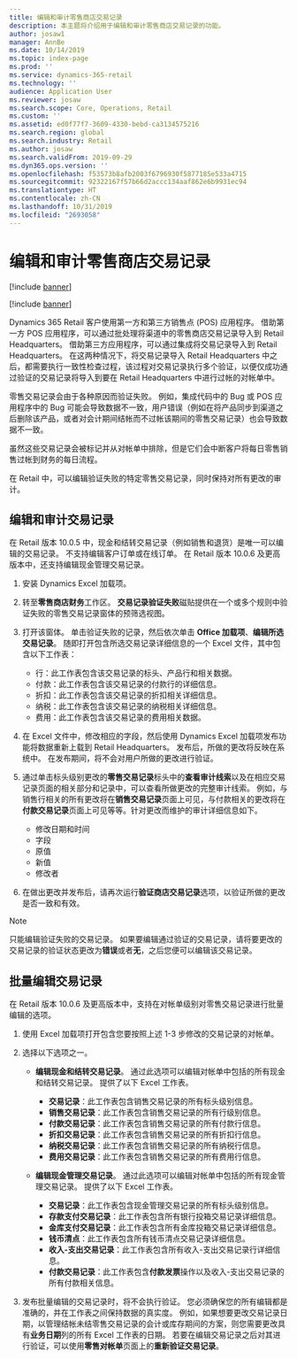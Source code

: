 ```yaml
---
title: 编辑和审计零售商店交易记录
description: 本主题将介绍用于编辑和审计零售商店交易记录的功能。
author: josaw1
manager: AnnBe
ms.date: 10/14/2019
ms.topic: index-page
ms.prod: ''
ms.service: dynamics-365-retail
ms.technology: ''
audience: Application User
ms.reviewer: josaw
ms.search.scope: Core, Operations, Retail
ms.custom: ''
ms.assetid: ed0f77f7-3609-4330-bebd-ca3134575216
ms.search.region: global
ms.search.industry: Retail
ms.author: josaw
ms.search.validFrom: 2019-09-29
ms.dyn365.ops.version: ''
ms.openlocfilehash: f53573b8afb2003f6796930f5877185e533a4715
ms.sourcegitcommit: 92322167f57b66d2accc134aaf862e6b9931ec94
ms.translationtype: HT
ms.contentlocale: zh-CN
ms.lasthandoff: 10/31/2019
ms.locfileid: "2693058"
---
```

# <a name="edit-and-audit-retail-store-transactions"></a>编辑和审计零售商店交易记录

[!include [banner](includes/banner.md)]

[!include [banner](includes/preview-banner.md)]

Dynamics 365 Retail 客户使用第一方和第三方销售点 (POS) 应用程序。 借助第一方 POS 应用程序，可以通过批处理将渠道中的零售商店交易记录导入到 Retail Headquarters。 借助第三方应用程序，可以通过集成将交易记录导入到 Retail Headquarters。 在这两种情况下，将交易记录导入 Retail Headquarters 中之后，都需要执行一致性检查过程，该过程对交易记录执行多个验证，以便仅成功通过验证的交易记录将导入到要在 Retail Headquarters 中进行过帐的对帐单中。 

零售交易记录会由于各种原因而验证失败。 例如，集成代码中的 Bug 或 POS 应用程序中的 Bug 可能会导致数据不一致，用户错误（例如在将产品同步到渠道之后删除该产品，或者对会计期间结帐而不过帐该期间的零售交易记录）也会导致数据不一致。

虽然这些交易记录会被标记并从对帐单中排除，但是它们会中断客户将每日零售销售过帐到财务的每日流程。

在 Retail 中，可以编辑验证失败的特定零售交易记录，同时保持对所有更改的审计。 

## <a name="edit-and-audit-transactions"></a>编辑和审计交易记录

在 Retail 版本 10.0.5 中，现金和结转交易记录（例如销售和退货）是唯一可以编辑的交易记录。 不支持编辑客户订单或在线订单。 在 Retail 版本 10.0.6 及更高版本中，还支持编辑现金管理交易记录。

1. 安装 Dynamics Excel 加载项。

2. 转至**零售商店财务**工作区。 **交易记录验证失败**磁贴提供在一个或多个规则中验证失败的零售交易记录窗体的预筛选视图。
 
3. 打开该窗体。 单击验证失败的记录，然后依次单击 **Office 加载项**、**编辑所选交易记录**。 随即打开包含所选交易记录详细信息的一个 Excel 文件，其中包含以下工作表：

    - 行：此工作表包含该交易记录的标头、产品行和相关数据。
    - 付款：此工作表包含该交易记录的付款行的详细信息。
    - 折扣：此工作表包含该交易记录的折扣相关详细信息。
    - 纳税：此工作表包含该交易记录的纳税相关详细信息。
    - 费用：此工作表包含该交易记录的费用相关数据。

4. 在 Excel 文件中，修改相应的字段，然后使用 Dynamics Excel 加载项发布功能将数据重新上载到 Retail Headquarters。 发布后，所做的更改将反映在系统中。 在发布期间，将不会对用户所做的更改进行验证。

5. 通过单击标头级别更改的**零售交易记录**标头中的**查看审计线索**以及在相应交易记录页面的相关部分和记录中，可以查看所做更改的完整审计线索。 例如，与销售行相关的所有更改将在**销售交易记录**页面上可见，与付款相关的更改将在**付款交易记录**页面上可见等等。针对更改而维护的审计详细信息如下。

   - 修改日期和时间
   - 字段 
   - 原值
   - 新值
   - 修改者

6. 在做出更改并发布后，请再次运行**验证商店交易记录**选项，以验证所做的更改是否一致和有效。

> [!NOTE]
> 只能编辑验证失败的交易记录。 如果要编辑通过验证的交易记录，请将要更改的交易记录的验证状态更改为**错误**或者**无**，之后您便可以编辑该交易记录。 


## <a name="bulk-edit-transactions"></a>批量编辑交易记录

在 Retail 版本 10.0.6 及更高版本中，支持在对帐单级别对零售交易记录进行批量编辑的选项。 

1. 使用 Excel 加载项打开包含您要按照上述 1-3 步修改的交易记录的对帐单。

2. 选择以下选项之一。

    - **编辑现金和结转交易记录**。 通过此选项可以编辑对帐单中包括的所有现金和结转交易记录。 提供了以下 Excel 工作表。
    
       - **交易记录**：此工作表包含销售交易记录的所有标头级别信息。
       - **销售交易记录**：此工作表包含销售交易记录的所有行级别信息。
       - **付款交易记录**：此工作表包含销售交易记录的所有付款行信息。
       - **折扣交易记录**：此工作表包含销售交易记录的所有折扣行信息。
       - **纳税交易记录**：此工作表包含销售交易记录的所有纳税行信息。
       - **费用交易记录**：此工作表包含销售交易记录的所有费用行信息。

    - **编辑现金管理交易记录**。 通过此选项可以编辑对帐单中包括的所有现金管理交易记录。 提供了以下 Excel 工作表。
     
       - **交易记录**：此工作表包含现金管理交易记录的所有标头级别信息。
       - **存款支付交易记录**：此工作表包含所有银行投箱交易记录详细信息。
       - **金库支付交易记录**：此工作表包含所有金库投箱交易记录详细信息。
       - **钱币清点**：此工作表包含所有钱币清点交易记录详细信息。
       - **收入-支出交易记录**：此工作表包含所有收入-支出交易记录行详细信息。
       - **付款交易记录**：此工作表包含**付款发票**操作以及收入-支出交易记录的所有付款相关信息。

3.  发布批量编辑的交易记录时，将不会执行验证。 您必须确保您的所有编辑都是准确的，并在工作表之间保持数据的真实度。 例如，如果想要更改交易记录日期，以管理结帐未结零售交易记录的会计或库存期间的方案，则您需要更改具有**业务日期**列的所有 Excel 工作表的日期。 若要在编辑交易记录之后对其进行验证，可以使用**零售对帐单**页面上的**重新验证交易记录**。

